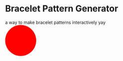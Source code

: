 # Bracelet Pattern Generator
a way to make bracelet patterns interactively yay
<svg xmlns="http://www.w3.org/2000/svg">
    <circle cx="50" cy="50" r="50" fill="red" />
</svg>
